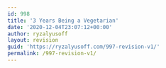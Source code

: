 ```yaml
---
id: 998
title: '3 Years Being a Vegetarian'
date: '2020-12-04T23:07:12+00:00'
author: ryzalyusoff
layout: revision
guid: 'https://ryzalyusoff.com/997-revision-v1/'
permalink: /997-revision-v1/
---
```


